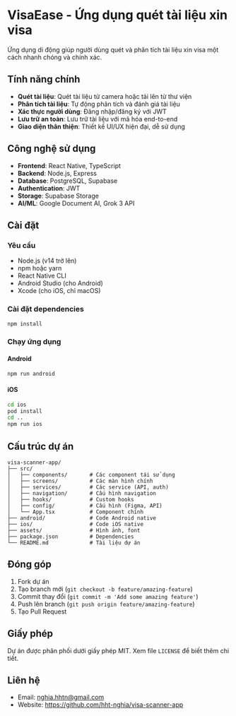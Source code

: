 # VisaEase - Ứng dụng quét tài liệu xin visa

Ứng dụng di động giúp người dùng quét và phân tích tài liệu xin visa một cách nhanh chóng và chính xác.

## Tính năng chính

- **Quét tài liệu**: Quét tài liệu từ camera hoặc tải lên từ thư viện
- **Phân tích tài liệu**: Tự động phân tích và đánh giá tài liệu
- **Xác thực người dùng**: Đăng nhập/đăng ký với JWT
- **Lưu trữ an toàn**: Lưu trữ tài liệu với mã hóa end-to-end
- **Giao diện thân thiện**: Thiết kế UI/UX hiện đại, dễ sử dụng

## Công nghệ sử dụng

- **Frontend**: React Native, TypeScript
- **Backend**: Node.js, Express
- **Database**: PostgreSQL, Supabase
- **Authentication**: JWT
- **Storage**: Supabase Storage
- **AI/ML**: Google Document AI, Grok 3 API

## Cài đặt

### Yêu cầu

- Node.js (v14 trở lên)
- npm hoặc yarn
- React Native CLI
- Android Studio (cho Android)
- Xcode (cho iOS, chỉ macOS)

### Cài đặt dependencies

```bash
npm install
```

### Chạy ứng dụng

#### Android

```bash
npm run android
```

#### iOS

```bash
cd ios
pod install
cd ..
npm run ios
```

## Cấu trúc dự án

```
visa-scanner-app/
├── src/
│   ├── components/       # Các component tái sử dụng
│   ├── screens/          # Các màn hình chính
│   ├── services/         # Các service (API, auth)
│   ├── navigation/       # Cấu hình navigation
│   ├── hooks/            # Custom hooks
│   ├── config/           # Cấu hình (Figma, API)
│   └── App.tsx           # Component chính
├── android/              # Code Android native
├── ios/                  # Code iOS native
├── assets/               # Hình ảnh, font
├── package.json          # Dependencies
└── README.md             # Tài liệu dự án
```

## Đóng góp

1. Fork dự án
2. Tạo branch mới (`git checkout -b feature/amazing-feature`)
3. Commit thay đổi (`git commit -m 'Add some amazing feature'`)
4. Push lên branch (`git push origin feature/amazing-feature`)
5. Tạo Pull Request

## Giấy phép

Dự án được phân phối dưới giấy phép MIT. Xem file `LICENSE` để biết thêm chi tiết.

## Liên hệ

- Email: nghia.hhtn@gmail.com
- Website: https://github.com/hht-nghia/visa-scanner-app
